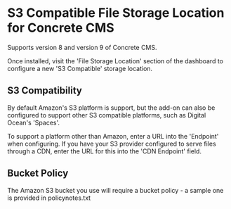 # S3 Compatible File Storage Location for Concrete CMS

Supports version 8 and version 9 of Concrete CMS.

Once installed, visit the 'File Storage Location' section of the dashboard to configure a new 'S3 Compatible' storage location.

## S3 Compatibility
By default Amazon's S3 platform is support, but the add-on can also be configured to support other S3 compatible platforms, such as Digital Ocean's 'Spaces'.

To support a platform other than Amazon, enter a URL into the 'Endpoint' when configuring.
If you have your S3 provider configured to serve files through a CDN, enter the URL for this into the 'CDN Endpoint' field.

## Bucket Policy
The Amazon S3 bucket you use will require a bucket policy - a sample one is provided in policynotes.txt



